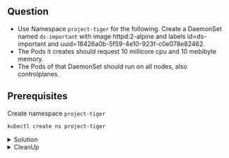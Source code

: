 ## Question

- Use Namespace `project-tiger` for the following. Create a DaemonSet named `ds-important` with image httpd:2-alpine and labels id=ds-important and uuid=18426a0b-5f59-4e10-923f-c0e078e82462.
- The Pods it creates should request 10 millicore cpu and 10 mebibyte memory.
- The Pods of that DaemonSet should run on all nodes, also controlplanes.

## Prerequisites

Create namespace `project-tiger`

```
kubectl create ns project-tiger
```

<details>
<summary> Solution</summary>

Create a Deployment and later modify it based on the requirements.

```
kubectl create deployment ds-important --image=httpd:2-alpine --dry-run=client -o yaml > daemonset.yaml
```

Edit the `daemonset.yaml` file

```
apiVersion: apps/v1
kind: DaemonSet # change to Daemonset
metadata:
  labels:
    id: ds-important
    uuid: 18426a0b-5f59-4e10-923f-c0e078e82462
  name: ds-important
  namespace: project-tiger
spec:
  selector:
    matchLabels:
      id: ds-important
      uuid: 18426a0b-5f59-4e10-923f-c0e078e82462
  template:
    metadata:
      labels:
        id: ds-important
        uuid: 18426a0b-5f59-4e10-923f-c0e078e82462
    spec:
      containers:
      - image: httpd:2-alpine
        name: httpd
        resources: 
          requests:
            cpu: 10m
            memory: 10Mi
      tolerations:
      - key: node-role.kubernetes.io/control-plane
        operator: Exists
        effect: NoSchedule
```

```
kubectl create -f daemonset.yaml
```
</details>

<details>
<summary> CleanUp</summary>

```
kubectl -n project-tiger delete ds ds-important
kubectl delete ns project-tiger
```
</details>

